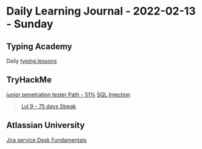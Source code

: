 # Daily Learning Journal - 2022-02-13 - Sunday

## Typing Academy

Daily [typing lessons](https://www.typing.academy/typing-tutor/lessons)

## TryHackMe

[junior penetration tester Path - 51%](https://tryhackme.com/path/outline/jrpenetrationtester)
[SQL Injection](https://tryhackme.com/room/oscommandinjection)

> [Lvl 9 - 75 days Streak](https://tryhackme.com/p/Universalamateur)

## Atlassian University

[Jira service Desk Fundamentals](https://university.atlassian.com/student/collection/850385/path/1277309)

